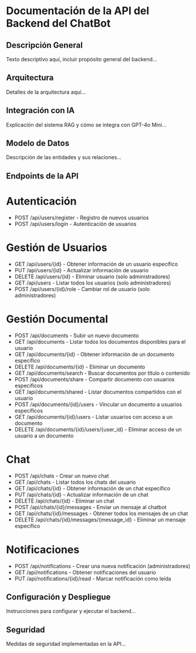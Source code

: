 # Documentación de la API del Backend del ChatBot

## Descripción General
Texto descriptivo aquí, incluir propósito general del backend...

## Arquitectura
Detalles de la arquitectura aquí...

## Integración con IA
Explicación del sistema RAG y cómo se integra con GPT-4o Mini...

## Modelo de Datos
Descripción de las entidades y sus relaciones...

## Endpoints de la API

# Autenticación

- POST /api/users/register - Registro de nuevos usuarios
- POST /api/users/login - Autenticación de usuarios

# Gestión de Usuarios

- GET /api/users/{id} - Obtener información de un usuario específico
- PUT /api/users/{id} - Actualizar información de usuario
- DELETE /api/users/{id} - Eliminar usuario (solo administradores)
- GET /api/users - Listar todos los usuarios (solo administradores)
- POST /api/users/{id}/role - Cambiar rol de usuario (solo administradores)

# Gestión Documental

- POST /api/documents - Subir un nuevo documento
- GET /api/documents - Listar todos los documentos disponibles para el usuario
- GET /api/documents/{id} - Obtener información de un documento específico
- DELETE /api/documents/{id} - Eliminar un documento
- GET /api/documents/search - Buscar documentos por título o contenido
- POST /api/documents/share - Compartir documento con usuarios específicos
- GET /api/documents/shared - Listar documentos compartidos con el usuario
- POST /api/documents/{id}/users - Vincular un documento a usuarios específicos
- GET /api/documents/{id}/users - Listar usuarios con acceso a un documento
- DELETE /api/documents/{id}/users/{user_id} - Eliminar acceso de un usuario a un documento

# Chat

- POST /api/chats - Crear un nuevo chat
- GET /api/chats - Listar todos los chats del usuario
- GET /api/chats/{id} - Obtener información de un chat específico
- PUT /api/chats/{id} - Actualizar información de un chat
- DELETE /api/chats/{id} - Eliminar un chat
- POST /api/chats/{id}/messages - Enviar un mensaje al chatbot
- GET /api/chats/{id}/messages - Obtener todos los mensajes de un chat
- DELETE /api/chats/{id}/messages/{message_id} - Eliminar un mensaje específico

# Notificaciones

- POST /api/notifications - Crear una nueva notificación (administradores)
- GET /api/notifications - Obtener notificaciones del usuario
- PUT /api/notifications/{id}/read - Marcar notificación como leída


## Configuración y Despliegue
Instrucciones para configurar y ejecutar el backend...

## Seguridad
Medidas de seguridad implementadas en la API...